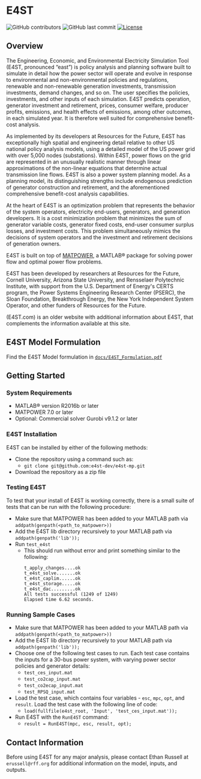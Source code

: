 # E4ST

![GitHub contributors](https://img.shields.io/github/contributors/e4st-dev/e4st-mp?logo=GitHub)
![GitHub last commit](https://img.shields.io/github/last-commit/e4st-dev/e4st-mp/main?logo=GitHub)
[![License](https://img.shields.io/badge/License-BSD_3--Clause-blue.svg)](https://opensource.org/licenses/BSD-3-Clause)

## Overview
<!-- From Manual -->
The Engineering, Economic, and Environmental Electricity Simulation Tool (E4ST, pronounced “east”) is policy analysis and planning software built to simulate in detail how the power sector will operate and evolve in response to environmental and non-environmental policies and regulations, renewable and non-renewable generation investments, transmission investments, demand changes, and so on. The user specifies the policies, investments, and other inputs of each simulation. E4ST predicts operation, generator investment and retirement, prices, consumer welfare, producer profits, emissions, and health effects of emissions, among other outcomes, in each simulated year. It is therefore well suited for comprehensive benefit-cost analysis. 

As implemented by its developers at Resources for the Future, E4ST has exceptionally high spatial and engineering detail relative to other US national policy analysis models, using a detailed model of the US power grid with over 5,000 nodes (substations). Within E4ST, power flows on the grid are represented in an unusually realistic manner through linear approximations of the non-linear equations that determine actual transmission line flows. E4ST is also a power system planning model. As a planning model, its distinguishing strengths include endogenous prediction of generator construction and retirement, and the aforementioned comprehensive benefit-cost analysis capabilities.

At the heart of E4ST is an optimization problem that represents the behavior of the system operators, electricity end-users, generators, and generation developers. It is a cost minimization problem that minimizes the sum of generator variable costs, generator fixed costs, end-user consumer surplus losses, and investment costs. This problem simultaneously mimics the decisions of system operators and the investment and retirement decisions of generation owners. 

E4ST is built on top of [MATPOWER](https://matpower.org/), a MATLAB® package for solving power flow and optimal power flow problems.

E4ST has been developed by researchers at Resources for the Future, Cornell University, Arizona State University, and Rensselaer Polytechnic Institute, with support from the U.S. Department of Energy's CERTS program, the Power Systems Engineering Research Center (PSERC), the Sloan Foundation, Breakthrough Energy, the New York Independent System Operator, and other funders of Resources for the Future.

(E4ST.com) is an older website with additional information about E4ST, that complements the information available at this site.


## E4ST Model Formulation
Find the E4ST Model formulation in [`docs/E4ST_Formulation.pdf`](https://github.com/e4st-dev/e4st-mp/blob/main/docs/E4ST_Formulation.pdf)

## Getting Started

### System Requirements
* MATLAB® version R2016b or later
* MATPOWER 7.0 or later
* Optional: Commercial solver Gurobi v9.1.2 or later

### E4ST Installation
E4ST can be installed by either of the following methods:
* Clone the repository using a command such as:
    * `git clone git@github.com:e4st-dev/e4st-mp.git`
* Download the repository as a zip file

### Testing E4ST
To test that your install of E4ST is working correctly, there is a small suite of tests that can be run with the following procedure:
* Make sure that MATPOWER has been added to your MATLAB path via `addpath(genpath(<path_to_matpower>))`
* Add the E4ST lib directory recursively to your MATLAB path via `addpath(genpath('lib'));`
* Run `test_e4st`
    * This should run without error and print something similar to the following:
        ```
        t_apply_changes....ok
        t_e4st_solve.......ok
        t_e4st_caplim......ok
        t_e4st_storage.....ok
        t_e4st_dac.........ok
        All tests successful (1249 of 1249)
        Elapsed time 6.62 seconds.
        ```

### Running Sample Cases
* Make sure that MATPOWER has been added to your MATLAB path via `addpath(genpath(<path_to_matpower>))`
* Add the E4ST lib directory recursively to your MATLAB path via `addpath(genpath('lib'));`
* Choose one of the following test cases to run. Each test case contains the inputs for a 30-bus power system, with varying power sector policies and generator details:
    * `test_ces_input.mat`
    * `test_co2cap_input.mat`
    * `test_co2ecap_input.mat`
    * `test_RPSQ_input.mat`
    <!-- TODO: add description of each of these input files -->
* Load the test case, which contains four variables - `esc`, `mpc`, `opt`, and `result`.  Load the test case with the following line of code:
    * ```load(fullfile(e4st_root, 'Input', 'test_ces_input.mat'));```
* Run E4ST with the `RunE4ST` command:
    * ```result = RunE4ST(mpc, esc, result, opt);```

## Contact Information
Before using E4ST for any major analysis, please contact Ethan Russell at `erussell@rff.org` for additional information on the model, inputs, and outputs.

<!-- TODO: Add Inputs section to describe esc, mpc, opt, and result -->




